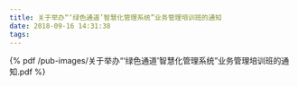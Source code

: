 ```yaml
---
title: 关于举办“‘绿色通道’智慧化管理系统”业务管理培训班的通知
date: 2018-09-16 14:31:38
tags:
---
```


{% pdf /pub-images/关于举办“‘绿色通道’智慧化管理系统”业务管理培训班的通知.pdf %}
 
 
 